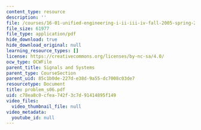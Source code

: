 ```yaml
---
content_type: resource
description: ''
file: /courses/16-01-unified-engineering-i-ii-iii-iv-fall-2005-spring-2006/c78ea8c0cfea742f3c7d91414895f149_problem_s06.pdf
file_size: 61977
file_type: application/pdf
hide_download: true
hide_download_original: null
learning_resource_types: []
license: https://creativecommons.org/licenses/by-nc-sa/4.0/
ocw_type: OCWFile
parent_title: Signals and Systems
parent_type: CourseSection
parent_uid: 85c1b0de-227d-e38d-9a55-dc7008c03de7
resourcetype: Document
title: problem_s06.pdf
uid: c78ea8c0-cfea-742f-3c7d-91414895f149
video_files:
  video_thumbnail_file: null
video_metadata:
  youtube_id: null
---
```

